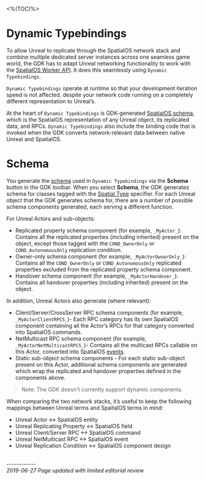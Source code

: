 <%(TOC)%>
# Dynamic Typebindings
To allow Unreal to replicate through the SpatialOS network stack and combine multiple dedicated server instances across one seamless game world, the GDK has to adapt Unreal networking functionality to work with the [SpatialOS Worker API](https://docs.improbable.io/reference/latest/capi/introduction). It does  this seamlessly using `Dynamic Typebindings`. 

`Dynamic Typebindings` operate at runtime so that your development iteration speed is not affected, despite your network code running on a completely different representation to Unreal’s.

At the heart of `Dynamic Typebindings` is GDK-generated [SpatialOS schema]({{urlRoot}}/content/spatialos-concepts/schema-and-snapshots#schema), which is the SpatialOS representation of any Unreal object, its replicated data, and RPCs. `Dynamic Typebindings` also include the binding code that is invoked when the GDK converts network-relevant data between native Unreal and SpatialOS.

# Schema
You generate the [schema]({{urlRoot}}/content/spatialos-concepts/schema-and-snapshots#schema) used in `Dynamic Typebindings` via the **Schema** button in the GDK toolbar. When you select **Schema**, the GDK generates schema for classes tagged with the [Spatial Type]({{urlRoot}}/content/spatial-type) specifier. For each Unreal object that the GDK generates schema for, there are a number of possible schema components generated, each serving a different function.

For Unreal Actors and sub-objects:

* Replicated property schema component (for example, `_MyActor_`): Contains all the replicated properties (including inherited) present on the object, except those tagged with the `COND_OwnerOnly` or `COND_AutonomousOnly` replication condition.
* Owner-only schema component (for example, `_MyActorOwnerOnly_`): Contains all the `COND_OwnerOnly` or `COND_AutonomousOnly` replicated properties excluded from the replicated property schema component.
* Handover schema component (for example, `_MyActorHandover_`): Contains all handover properties (including inherited) present on the object.

In addition, Unreal Actors also generate (where relevant):

* Client/Server/CrossServer RPC schema components (for example, `_MyActorClientRPCS_`)- Each RPC category has its own SpatialOS component containing all the Actor’s RPCs for that category converted into SpatialOS commands.
* NetMulticast RPC schema component (for example, `_MyActorNetMulticastRPCS_`)- Contains all the multicast RPCs callable on this Actor, converted into SpatialOS [events](https://docs.improbable.io/reference/latest/shared/glossary#event).
* Static sub-object schema components - For each static sub-object present on this Actor, additional schema components are generated which wrap the replicated and handover properties defined in the components above.

> Note: The GDK doesn't currently support dynamic components.

When comparing the two network stacks, it’s useful to keep the following mappings between Unreal terms and SpaitalOS terms in mind:

* Unreal Actor <-> SpatialOS entity
* Unreal Replicating Property <-> SpatialOS field
* Unreal Client/Server RPC <-> SpatialOS command
* Unreal NetMulticast RPC <-> SpatialOS event
* Unreal Replication Condition <-> SpatialOS component design

<br/>------------<br/>
_2019-06-27 Page updated with limited editorial review_
<br/>
